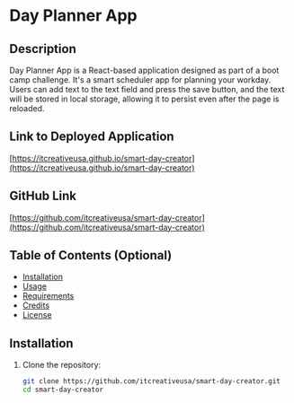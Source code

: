 # Day Planner App

## Description

 Day Planner App is a React-based application designed as part of a boot camp challenge. It's a smart scheduler app for planning your workday. Users can add text to the text field and press the save button, and the text will be stored in local storage, allowing it to persist even after the page is reloaded.

## Link to Deployed Application

[https://itcreativeusa.github.io/smart-day-creator](https://itcreativeusa.github.io/smart-day-creator)

## GitHub Link

[https://github.com/itcreativeusa/smart-day-creator](https://github.com/itcreativeusa/smart-day-creator)

## Table of Contents (Optional)

- [Installation](#installation)
- [Usage](#usage)
- [Requirements](#requirements)
- [Credits](#credits)
- [License](#license)

## Installation

1. Clone the repository:

   ```bash
   git clone https://github.com/itcreativeusa/smart-day-creator.git
   cd smart-day-creator
